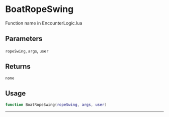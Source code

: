 # BoatRopeSwing
Function name in EncounterLogic.lua
## Parameters
`ropeSwing`, `args`, `user`
## Returns
`none`
## Usage
```lua
function BoatRopeSwing(ropeSwing, args, user)
```
---
